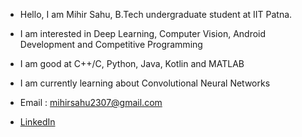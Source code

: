 -  Hello, I am Mihir Sahu, B.Tech undergraduate student at IIT Patna. 
-  I am interested in Deep Learning, Computer Vision, Android Development and Competitive Programming
-  I am good at C++/C, Python, Java, Kotlin and MATLAB
-  I am currently learning about Convolutional Neural Networks

- Email : mihirsahu2307@gmail.com
- [LinkedIn](https://www.linkedin.com/in/mihir-sahu-73b3ba200/)

<!---
Mihirsahu2307/Mihirsahu2307 is a ✨ special ✨ repository because its `README.md` (this file) appears on your GitHub profile.
You can click the Preview link to take a look at your changes.
--->
